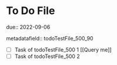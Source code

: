 # To Do File

due:: 2022-09-06

metadatafield:: todoTestFile_500\_90

- [ ] Task of todoTestFile_500 1 [[Query me]]
- [ ] Task of todoTestFile_500 2
